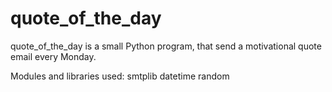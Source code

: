 # quote_of_the_day
quote_of_the_day is a small Python program, that send a motivational quote email every Monday.

Modules and libraries used:
  smtplib
  datetime
  random
  
  
